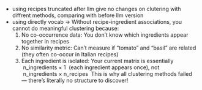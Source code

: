 - using recipes truncated after llm give no changes on clutering with diffrent methods, comparing with before llm version
- using directly vocab -> Without recipe-ingredient associations, you cannot do meaningful clustering because:
	1.	No co-occurrence data: You don’t know which ingredients appear together in recipes
	2.	No similarity metric: Can’t measure if “tomato” and “basil” are related (they often co-occur in Italian recipes)
	3.	Each ingredient is isolated: Your current matrix is essentially  n_ingredients × 1  (each ingredient appears once), not  n_ingredients × n_recipes 
This is why all clustering methods failed — there’s literally no structure to discover!